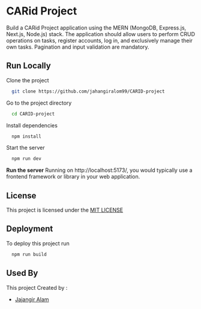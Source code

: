 
# CARid Project

Build a CARid Project application using the MERN (MongoDB, Express.js, Next.js, Node.js) stack. The application should allow users to perform CRUD operations on tasks, register accounts, log in, and exclusively manage their own tasks. Pagination and input validation are mandatory.



## Run Locally

Clone the project

```bash
  git clone https://github.com/jahangiralom99/CARID-project
```

Go to the project directory

```bash
  cd CARID-project
```

Install dependencies

```bash
  npm install
```

Start the server

```bash
  npm run dev
```

 **Run the server**
Running on http://localhost:5173/, you would typically use a frontend framework or library in your web application.

## License

This project is licensed under the [MIT LICENSE](https://choosealicense.com/licenses/mit/)


## Deployment

To deploy this project run

```bash
  npm run build
```


## Used By

This project Created by :

- [Jajangir Alam](https://www.linkedin.com/in/jahangiralom99/)

